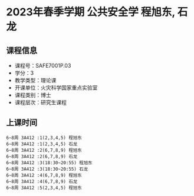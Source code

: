 # 2023年春季学期 公共安全学 程旭东, 石龙






## 课程信息

- 课程号：SAFE7001P.03
- 学分：3
- 教学类型：理论课
- 开课单位：火灾科学国家重点实验室
- 课程类别：博士
- 课程层次：研究生课程

## 上课时间

```
6~8周 3A412 :1(2,3,4,5) 程旭东
6~8周 3A412 :1(2,3,4,5) 石龙
6~8周 3A412 :2(6,7,8,9) 程旭东
6~8周 3A412 :2(6,7,8,9) 石龙
6~8周 3A412 :3(18:30~20:55) 程旭东
6~8周 3A412 :3(18:30~20:55) 石龙
6~8周 3A412 :4(6,7,8,9) 程旭东
6~8周 3A412 :4(6,7,8,9) 石龙
6~8周 3A412 :5(2,3,4,5) 程旭东
```

